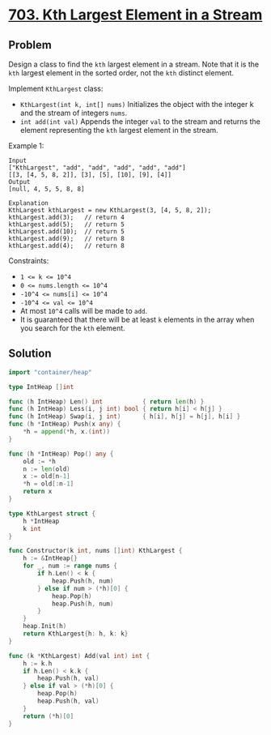 # [703. Kth Largest Element in a Stream](https://leetcode.com/problems/kth-largest-element-in-a-stream/)

## Problem

Design a class to find the `kth` largest element in a stream. Note that it is the `kth` largest element in the sorted order, not the `kth` distinct element.

Implement `KthLargest` class:

- `KthLargest(int k, int[] nums)` Initializes the object with the integer k and the stream of integers `nums`.
- `int add(int val)` Appends the integer `val` to the stream and returns the element representing the `kth` largest element in the stream.


Example 1:

```
Input
["KthLargest", "add", "add", "add", "add", "add"]
[[3, [4, 5, 8, 2]], [3], [5], [10], [9], [4]]
Output
[null, 4, 5, 5, 8, 8]

Explanation
KthLargest kthLargest = new KthLargest(3, [4, 5, 8, 2]);
kthLargest.add(3);   // return 4
kthLargest.add(5);   // return 5
kthLargest.add(10);  // return 5
kthLargest.add(9);   // return 8
kthLargest.add(4);   // return 8
``` 

Constraints:

- `1 <= k <= 10^4`
- `0 <= nums.length <= 10^4`
- `-10^4 <= nums[i] <= 10^4`
- `-10^4 <= val <= 10^4`
- At most `10^4` calls will be made to `add`.
- It is guaranteed that there will be at least `k` elements in the array when you search for the `kth` element. 

## Solution

```go
import "container/heap"

type IntHeap []int

func (h IntHeap) Len() int           { return len(h) }
func (h IntHeap) Less(i, j int) bool { return h[i] < h[j] }
func (h IntHeap) Swap(i, j int)      { h[i], h[j] = h[j], h[i] }
func (h *IntHeap) Push(x any) {
	*h = append(*h, x.(int))
}

func (h *IntHeap) Pop() any {
	old := *h
	n := len(old)
	x := old[n-1]
	*h = old[:n-1]
	return x
}

type KthLargest struct {
	h *IntHeap
	k int
}

func Constructor(k int, nums []int) KthLargest {
	h := &IntHeap{}
	for _, num := range nums {
		if h.Len() < k {
			heap.Push(h, num)
		} else if num > (*h)[0] {
			heap.Pop(h)
			heap.Push(h, num)
		}
	}
	heap.Init(h)
	return KthLargest{h: h, k: k}
}

func (k *KthLargest) Add(val int) int {
	h := k.h
	if h.Len() < k.k {
		heap.Push(h, val)
	} else if val > (*h)[0] {
		heap.Pop(h)
		heap.Push(h, val)
	}
	return (*h)[0]
}
```